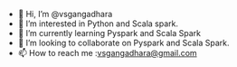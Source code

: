 - 👋 Hi, I’m @vsgangadhara
- 👀 I’m interested in Python and Scala spark.
- 🌱 I’m currently learning Pyspark and Scala Spark
- 💞️ I’m looking to collaborate on Pyspark and Scala Spark.
- 📫 How to reach me :vsgangadhara@gmail.com

<!---
vsgangadhara/vsgangadhara is a ✨ special ✨ repository because its `README.md` (this file) appears on your GitHub profile.
You can click the Preview link to take a look at your changes.
--->
